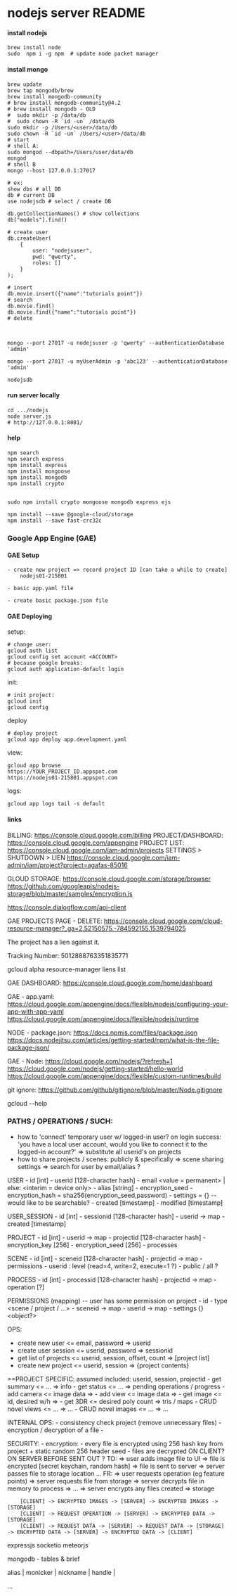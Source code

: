 
# nodejs server README


#### install nodejs
```
brew install node
sudo  npm i -g npm  # update node packet manager
```


#### install mongo
```
brew update
brew tap mongodb/brew
brew install mongodb-community
# brew install mongodb-community@4.2
# brew install mongodb - OLD
#  sudo mkdir -p /data/db
#  sudo chown -R `id -un` /data/db
sudo mkdir -p /Users/<user>/data/db
sudo chown -R `id -un` /Users/<user>/data/db
# start
# shell A:
sudo mongod --dbpath=/Users/user/data/db
mongod
# shell B
mongo --host 127.0.0.1:27017

# ex:
show dbs # all DB
db # current DB
use nodejsdb # select / create DB

db.getCollectionNames() # show collections
db["models"].find()

# create user
db.createUser(
	{
		user: "nodejsuser",
		pwd: "qwerty",
		roles: []
	}
);

# insert
db.movie.insert({"name":"tutorials point"})
# search
db.movie.find()
db.movie.find({"name":"tutorials point"})
# delete



mongo --port 27017 -u nodejsuser -p 'qwerty' --authenticationDatabase 'admin'

mongo --port 27017 -u myUserAdmin -p 'abc123' --authenticationDatabase 'admin'

nodejsdb

```


#### run server locally
```
cd .../nodejs
node server.js
# http://127.0.0.1:8081/
````


#### help

```
npm search
npm search express
npm install express
npm install mongoose
npm install mongodb
npm install crypto


sudo npm install crypto mongoose mongodb express ejs

npm install --save @google-cloud/storage
npm install --save fast-crc32c
```


### Google App Engine (GAE)

#### GAE Setup
```
- create new project => record project ID [can take a while to create]
	nodejs01-215801

- basic app.yaml file

- create basic package.json file
```


#### GAE Deploying


setup:
```
# change user:
gcloud auth list
gcloud config set account <ACCOUNT>
# because google breaks:
gcloud auth application-default login
```

init:
```
# init project:
gcloud init
gcloud config
```

deploy
```
# deploy project
gcloud app deploy app.development.yaml
```


view:
```
gcloud app browse
https://YOUR_PROJECT_ID.appspot.com
https://nodejs01-215801.appspot.com
```


logs:
```
gcloud app logs tail -s default
```


#### links
BILLING:
https://console.cloud.google.com/billing
PROJECT/DASHBOARD:
https://console.cloud.google.com/appengine
PROJECT LIST:
https://console.cloud.google.com/iam-admin/projects
	SETTINGS > SHUTDOWN
		> LIEN
https://console.cloud.google.com/iam-admin/iam/project?project=agafas-85016


GLOUD STORAGE:
https://console.cloud.google.com/storage/browser
https://github.com/googleapis/nodejs-storage/blob/master/samples/encryption.js






https://console.dialogflow.com/api-client


GAE PROJECTS PAGE - DELETE:
https://console.cloud.google.com/cloud-resource-manager?_ga=2.52150575.-784592155.1539794025

The project has a lien against it.

Tracking Number: 5012888763351835771



gcloud alpha resource-manager liens list


GAE DASHBOARD:
https://console.cloud.google.com/home/dashboard







GAE - app.yaml:
https://cloud.google.com/appengine/docs/flexible/nodejs/configuring-your-app-with-app-yaml
https://cloud.google.com/appengine/docs/flexible/nodejs/runtime


NODE - package.json:
https://docs.npmjs.com/files/package.json
https://docs.nodejitsu.com/articles/getting-started/npm/what-is-the-file-package-json/


GAE - Node:
https://cloud.google.com/nodejs/?refresh=1
https://cloud.google.com/nodejs/getting-started/hello-world
https://cloud.google.com/appengine/docs/flexible/custom-runtimes/build


git ignore:
https://github.com/github/gitignore/blob/master/Node.gitignore




gcloud --help




### PATHS / OPERATIONS / SUCH:


- how to 'connect' temporary user w/ logged-in user?
	on login success: 'you have a local user account, would you like to connect it to the logged-in account?'
		=> substitute all userid's on projects
- how to share projects / scenes: publicly & specifically
	=> scene sharing settings
		=> search for user by email/alias ?


USER
	- id [int]
	- userid [128-character hash]
	- email <value = permanent> | else: <interim = device only>
	- alias [string]
	- encryption_seed
	- encryption_hash = sha256(encryption_seed,password)
	- settings = {} -- would like to be searchable?
	- created [timestamp]
	- modified [timestamp]

USER_SESSION
	- id [int]
	- sessionid [128-character hash]
	- userid -> map
	- created [timestamp]

PROJECT
	- id [int]
	- userid -> map <creator> <only person who can delete>
	- projectid [128-character hash]
	- encryption_key [256]
	- encryption_seed [256]
	- processes

SCENE
	- id [int]
	- sceneid [128-character hash]
	- projectid -> map
	- permissions
		- userid : level {read=4, write=2, execute=1 ?}
		- public / all ?

PROCESS
	- id [int]
	- processid [128-character hash]
	- projectid -> map
	- operation [?]

PERMISSIONS (mapping) -- user has some permission on project
	- id
	- type <scene / project / ...>
	- sceneid -> map
	- userid -> map
	- settings {} <object?>

OPS:
- create new user
	<= email, password
	=> userid
- create user session
	<= userid, password
	=> sessionid
- get list of projects
	<= userid, session, offset, count
	=> [project list]
- create new project
	<= userid, session
	=> {project contents}


==PROJECT SPECIFIC: assumed included: userid, session, projectid
	- get summary
		<= ...
		=> info
	- get status
		<= ...
		=> pending operations / progress
	- add camera
		<= image data
		=>
	- add view
		<= image data
		=>
	- get image
		<= id, desired w/h
		=>
	- get 3DR
		<= desired poly count
		=> tris / maps
	- CRUD novel views
		<= ...
		=> ...
	- CRUD novel images
		<= ...
		=> ...



INTERNAL OPS:
	- consistency check project (remove unnecessary files)
	- encryption / decryption of a file
	-

SECURITY:
	- encryption:
		- every file is encrypted using 256 hash key from project + static random 256 header seed
		- files are decrypted ON CLIENT? ON SERVER BEFORE SENT OUT ?
		TO: => user adds image file to UI => file is encrypted [secret keychain, random hash] => file is sent to server => server passes file to storage location ...
		FR: => user requests operation (eg feature points) => server requests file from storage => server decrypts file in memory to process => ... => server encrypts any files created => storage

		[CLIENT] -> ENCRYPTED IMAGES -> [SERVER] -> ENCRYPTED IMAGES -> [STORAGE]
		[CLIENT] -> REQUEST OPERATION -> [SERVER] -> ENCRYPTED DATA -> [STORAGE]
		[CLIENT] -> REQUEST DATA -> [SERVER] -> REQUEST DATA -> [STORAGE] -> ENCRYPTED DATA -> [SERVER] -> ENCRYPTED DATA -> [CLIENT]


expressjs
socketio
meteorjs



mongodb
	- tables & brief




alias | monicker | nickname | handle |

...

